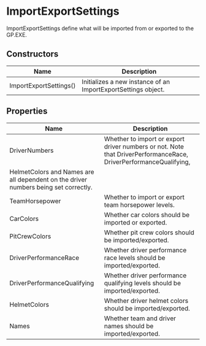 # ImportExportSettings

ImportExportSettings define what will be imported from or exported to the GP.EXE.

## Constructors

| Name  | Description  |
|-------|--------------|
| ImportExportSettings()  | Initializes a new instance of an ImportExportSettings object.  |


## Properties

| Name  | Description  |
|-------|--------------|
| DriverNumbers  | Whether to import or export driver numbers or not. Note that DriverPerformanceRace, DriverPerformanceQualifying,
HelmetColors and Names are all dependent on the driver numbers being set correctly.  |
| TeamHorsepower  | Whether to import or export team horsepower levels.  |
| CarColors  | Whether car colors should be imported or exported.  |
| PitCrewColors  | Whether pit crew colors should be imported/exported.  |
| DriverPerformanceRace  | Whether driver performance race levels should be imported/exported.  |
| DriverPerformanceQualifying  | Whether driver performance qualifying levels should be imported/exported.  |
| HelmetColors  | Whether driver helmet colors should be imported/exported.  |
| Names  | Whether team and driver names should be imported/exported.  |


